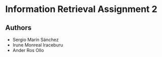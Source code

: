# Information Retrieval Assignment 2

## Authors
- Sergio Marín Sánchez
- Irune Monreal Iraceburu
- Ander Ros Ollo
